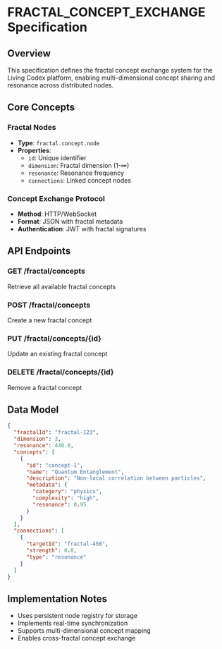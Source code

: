 # FRACTAL_CONCEPT_EXCHANGE Specification

## Overview
This specification defines the fractal concept exchange system for the Living Codex platform, enabling multi-dimensional concept sharing and resonance across distributed nodes.

## Core Concepts

### Fractal Nodes
- **Type**: `fractal.concept.node`
- **Properties**: 
  - `id`: Unique identifier
  - `dimension`: Fractal dimension (1-∞)
  - `resonance`: Resonance frequency
  - `connections`: Linked concept nodes

### Concept Exchange Protocol
- **Method**: HTTP/WebSocket
- **Format**: JSON with fractal metadata
- **Authentication**: JWT with fractal signatures

## API Endpoints

### GET /fractal/concepts
Retrieve all available fractal concepts

### POST /fractal/concepts
Create a new fractal concept

### PUT /fractal/concepts/{id}
Update an existing fractal concept

### DELETE /fractal/concepts/{id}
Remove a fractal concept

## Data Model

```json
{
  "fractalId": "fractal-123",
  "dimension": 3,
  "resonance": 440.0,
  "concepts": [
    {
      "id": "concept-1",
      "name": "Quantum Entanglement",
      "description": "Non-local correlation between particles",
      "metadata": {
        "category": "physics",
        "complexity": "high",
        "resonance": 0.95
      }
    }
  ],
  "connections": [
    {
      "targetId": "fractal-456",
      "strength": 0.8,
      "type": "resonance"
    }
  ]
}
```

## Implementation Notes
- Uses persistent node registry for storage
- Implements real-time synchronization
- Supports multi-dimensional concept mapping
- Enables cross-fractal concept exchange
